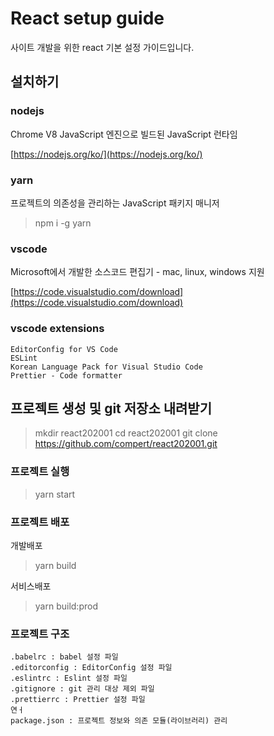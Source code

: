 # React setup guide

사이트 개발을 위한 react 기본 설정 가이드입니다.


## 설치하기

### nodejs

Chrome V8 JavaScript 엔진으로 빌드된 JavaScript 런타임

[https://nodejs.org/ko/](https://nodejs.org/ko/)

### yarn

프로젝트의 의존성을 관리하는 JavaScript 패키지 매니저

> npm i -g yarn

### vscode

Microsoft에서 개발한 소스코드 편집기 - mac, linux, windows 지원

[https://code.visualstudio.com/download](https://code.visualstudio.com/download)

### vscode extensions

	EditorConfig for VS Code
	ESLint
	Korean Language Pack for Visual Studio Code
	Prettier - Code formatter

## 프로젝트 생성 및 git 저장소 내려받기

> mkdir react202001
> cd react202001
> git clone https://github.com/compert/react202001.git

### 프로젝트 실행

> yarn start

### 프로젝트 배포

개발배포

> yarn build

서비스배포

> yarn build:prod

### 프로젝트 구조

	.babelrc : babel 설정 파일
	.editorconfig : EditorConfig 설정 파일
	.eslintrc : Eslint 설정 파일
	.gitignore : git 관리 대상 제외 파일
	.prettierrc : Prettier 설정 파일
	연ㅓ
	package.json : 프로젝트 정보와 의존 모듈(라이브러리) 관리
	
	


<!--stackedit_data:
eyJoaXN0b3J5IjpbLTg3ODA4MzQ1Nyw3ODEzMzAyODksMzk4NT
UwNjY3LC0xNDIxMzY3Njk2LC0yMDIyNjU1OTg2LC0xOTE1OTU0
NDk5XX0=
-->